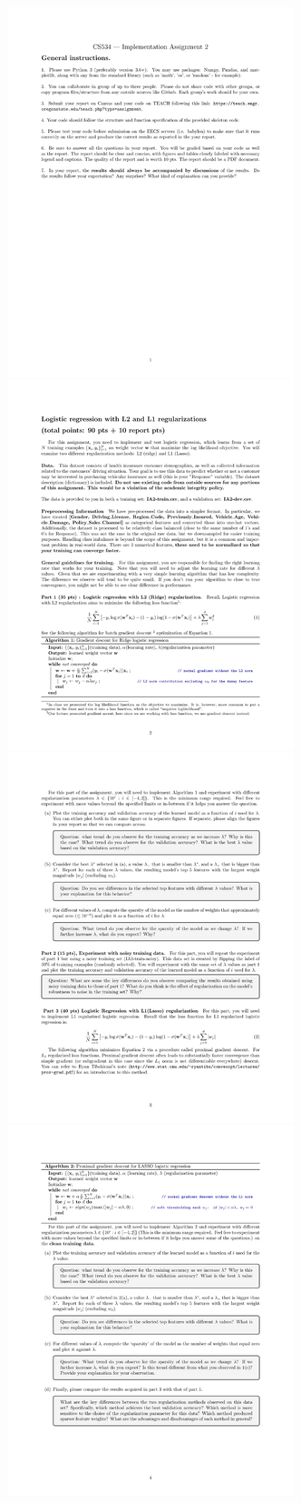 ![IA2 Description Page 1](/descriptions/IA2-description-1.jpg)
![IA2 Description Page 2](/descriptions/IA2-description-2.jpg)
![IA2 Description Page 3](/descriptions/IA2-description-3.jpg)
![IA2 Description Page 4](/descriptions/IA2-description-4.jpg)
